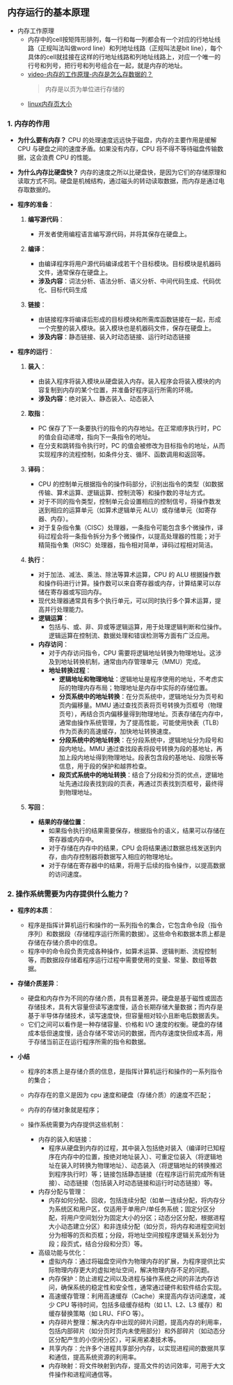 ## 内存运行的基本原理

- 内存工作原理
  - 内存中的cell按矩阵形排列，每一行和每一列都会有一个对应的行地址线路（正规叫法叫做word line）和列地址线路（正规叫法是bit line），每个具体的cell就挂接在这样的行地址线路和列地址线路上，对应一个唯一的行号和列号，把行号和列号组合在一起，就是内存的地址。
  - [video-内存的工作原理-内存是怎么存数据的？](https://www.youtube.com/watch?v=aO_kBa9DzPQ)
    > 内存是以页为单位进行存储的
  - [linux内存页大小](https://blog.csdn.net/qq_35995514/article/details/113060907)

### 1. 内存的作用

- **为什么要有内存？**
  CPU 的处理速度远远快于磁盘，内存的主要作用是缓解 CPU 与硬盘之间的速度矛盾。如果没有内存，CPU 将不得不等待磁盘传输数据，这会浪费 CPU 的性能。

- **为什么内存比硬盘快？**
  内存的速度之所以比硬盘快，是因为它们的存储原理和读取方式不同。硬盘是机械结构，通过磁头的转动读取数据，而内存是通过电存取数据的。

- **程序的准备**：

  1. **编写源代码**：
     - 开发者使用编程语言编写源代码，并将其保存在硬盘上。

  2. **编译**：
     - 由编译程序将用户源代码编译成若干个目标模块。目标模块是机器码文件，通常保存在硬盘上。
     - **涉及内容**：词法分析、语法分析、语义分析、中间代码生成、代码优化、目标代码生成

  3. **链接**：
     - 由链接程序将编译后形成的目标模块和所需库函数链接在一起，形成一个完整的装入模块。装入模块也是机器码文件，保存在硬盘上。
     - **涉及内容**：静态链接、装入时动态链接、运行时动态链接

- **程序的运行**：

  1. **装入**：

     - 由装入程序将装入模块从硬盘装入内存。装入程序会将装入模块的内容复制到内存的某个位置，并准备好程序运行所需的环境。
     - **涉及内容**：绝对装入、静态装入、动态装入

  2. **取指**：

     - PC 保存了下一条要执行的指令的内存地址。在正常顺序执行时，PC 的值会自动递增，指向下一条指令的地址。
     - 在分支和跳转指令执行时，PC 的值会被修改为目标指令的地址，从而实现程序的流程控制，如条件分支、循环、函数调用和返回等。

  3. **译码**：

     - CPU 的控制单元根据指令的操作码部分，识别出指令的类型（如数据传输、算术运算、逻辑运算、控制流等）和操作数的寻址方式。
     - 对于不同的指令类型，控制单元会设置相应的控制信号，将操作数发送到相应的运算单元（如算术逻辑单元 ALU）或存储单元（如寄存器、内存）。
     - 对于复杂指令集（CISC）处理器，一条指令可能包含多个微操作，译码过程会将一条指令拆分为多个微操作，以提高处理器的性能；对于精简指令集（RISC）处理器，指令相对简单，译码过程相对简洁。

  4. **执行**：

     - 对于加法、减法、乘法、除法等算术运算，CPU 的 ALU 根据操作数和操作码进行计算。操作数可以来自寄存器或内存，计算结果可以存储在寄存器或写回内存。
     - 现代处理器通常具有多个执行单元，可以同时执行多个算术运算，提高并行处理能力。
     - **逻辑运算**：
       - 包括与、或、非、异或等逻辑运算，用于处理逻辑判断和位操作。逻辑运算在控制流、数据处理和错误检测等方面有广泛应用。
     - **内存访问**：
       - 对于内存访问指令，CPU 需要将逻辑地址转换为物理地址。这涉及到地址转换机制，通常由内存管理单元（MMU）完成。
       - **地址转换过程**：
         - **逻辑地址和物理地址**：逻辑地址是程序使用的地址，不考虑实际的物理内存布局；物理地址是内存中实际的存储位置。
         - **分页系统中的地址转换**：在分页系统中，逻辑地址分为页号和页内偏移量。MMU 通过查找页表将页号转换为页框号（物理页号），再结合页内偏移量得到物理地址。页表存储在内存中，通常由操作系统管理，为了提高性能，可能使用快表（TLB）作为页表的高速缓存，加快地址转换速度。
         - **分段系统中的地址转换**：在分段系统中，逻辑地址分为段号和段内地址。MMU 通过查找段表将段号转换为段的基地址，再加上段内地址得到物理地址。段表包含段的基地址、段限长等信息，用于段的保护和越界检查。
         - **段页式系统中的地址转换**：结合了分段和分页的优点，逻辑地址先通过段表找到段的页表，再通过页表找到页框号，最终得到物理地址。

  5. **写回**：

     - **结果的存储位置**：
       - 如果指令执行的结果需要保存，根据指令的语义，结果可以存储在寄存器或内存中。
       - 对于存储在内存中的结果，CPU 会将结果通过数据总线发送到内存，由内存控制器将数据写入相应的物理地址。
       - 对于存储在寄存器中的结果，将用于后续的指令操作，以提高数据的访问速度。

### 2. 操作系统需要为内存提供什么能力？

- **程序的本质**：

  - 程序是指挥计算机运行和操作的一系列指令的集合，它包含命令段（指令序列）和数据段（存储程序运行所需的数据）。这些命令和数据本质上都是存储在存储介质中的信息。
  - 程序中的命令段负责完成各种操作，如算术运算、逻辑判断、流程控制等，而数据段存储着程序运行过程中需要使用的变量、常量、数组等数据。

- **存储介质差异**：

  - 硬盘和内存作为不同的存储介质，具有显著差异。硬盘是基于磁性或固态存储技术，具有大容量但读写速度慢，适合长期存储大量数据；而内存是基于半导体存储技术，读写速度快，但容量相对较小且断电后数据丢失。
  - 它们之间可以看作是一种存储容量、价格和 I/O 速度的权衡。硬盘的存储成本低但速度慢，适合存储不常访问的数据，而内存速度快但成本高，用于存储当前正在运行程序所需的指令和数据。

- **小结**

  - 程序的本质上是存储介质的信息，是指挥计算机运行和操作的一系列指令的集合；
  - 内存存在的意义是因为 cpu 速度和硬盘（存储介质）的速度不匹配；
  - 内存的存储对象就是程序；

  - 操作系统需要为内存提供这些机制：
    - 内存的装入和链接：
      - 程序从硬盘到内存的过程，其中装入包括绝对装入（编译时已知程序在内存中的位置，按绝对地址装入）、可重定位装入（将逻辑地址在装入时转换为物理地址）、动态装入（将逻辑地址的转换推迟到程序执行时）等；链接包括静态链接（在程序运行前完成所有链接）、动态链接（包括装入时动态链接和运行时动态链接）等。
    - 内存分配与管理：
      - 内存如何分配、回收，包括连续分配（如单一连续分配，将内存分为系统区和用户区，仅适用于单用户/单任务系统；固定分区分配，将用户空间划分为固定大小的分区；动态分区分配，根据进程大小动态建立分区）和非连续分配（如分页，将内存和进程空间划分为相等的页和页框；分段，将地址空间按程序逻辑关系划分为段；段页式，结合分段和分页）等。
    - 高级功能与优化：
      - 虚拟内存：通过将磁盘空间作为物理内存的扩展，为程序提供比实际物理内存更大的虚拟地址空间，解决物理内存不足的问题。
      - 内存保护：防止进程之间以及进程与操作系统之间的非法内存访问，确保系统的稳定性和安全性，通常通过硬件和软件结合实现。
      - 高速缓存管理：利用高速缓存（Cache）来提高内存访问速度，减少 CPU 等待时间，包括多级缓存结构（如 L1、L2、L3 缓存）和缓存替换策略（如 LRU、FIFO 等）。
      - 内存碎片整理：解决内存中出现的碎片问题，提高内存的利用率，包括内部碎片（如分页时页内未使用部分）和外部碎片（如动态分区分配产生的小空闲分区），可采用紧凑技术等。
      - 共享内存：允许多个进程共享部分内存，以实现进程间的数据共享和通信，提高系统资源的利用率。
      - 内存映射：将文件映射到内存，提高文件的访问效率，可用于大文件操作和进程间通信等。
